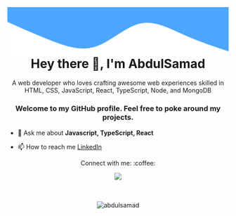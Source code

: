 <img src="readme/background.svg" align="right" />

<h1 align="center">Hey there 👋, I'm AbdulSamad</h1>
<p align="center">A web developer who loves crafting awesome web experiences skilled in HTML, CSS, JavaScript, React, TypeScript, Node, and MongoDB</p>
<h3 align="center">Welcome to my GitHub profile. Feel free to poke around my projects.</h3>

- 💬 Ask me about **Javascript, TypeScript, React**

- 📫 How to reach me <a href="https://www.linkedin.com/in/abdulsamad-ansari" target="_blank" title="Linkedin">
  LinkedIn
  </a>

<p align="center">
	Connect with me: :coffee:
</p>

<p align="center">
	<a href="https://www.linkedin.com/in/abdulsamad-ansari" target="_blank" title="Linkedin">
		<img src="https://img.shields.io/badge/-LinkedIn-blue?style=flat&logo=Linkedin&logoColor=white" />
	</a>
</p>

<br />

<p align="center"><img align="center" src="https://github-readme-stats.vercel.app/api/top-langs?username=abdulsamad&show_icons=true&locale=en&layout=compact" alt="abdulsamad" /></p>

<!-- <p>&nbsp;<img align="center" src="https://github-readme-stats.vercel.app/api?username=abdulsamad&show_icons=true&locale=en" alt="abdulsamad" /></p>

<p align="center">
	<img src="https://github-readme-streak-stats.herokuapp.com?user=abdulsamad&" alt="abdulsamad github streak" />
</p> -->
